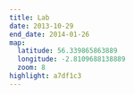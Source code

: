 ```yaml
---
title: Lab
date: 2013-10-29
end_date: 2014-01-26
map:
  latitude: 56.339865863889
  longitude: -2.8109688138889
  zoom: 8
highlight: a7df1c3
---
```

